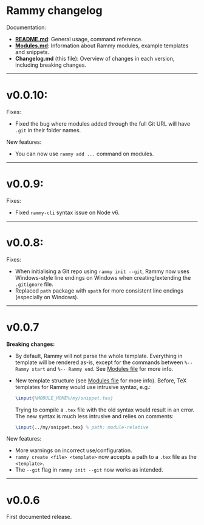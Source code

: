# Rammy changelog

Documentation:
* **[README.md](./README.md)**: General usage, command reference.
* **[Modules.md](./Modules.md)**: Information about Rammy modules, example templates and snippets.
* **Changelog.md** (this file): Overview of changes in each version, including breaking changes.

-------------------------------------------------------------------------


# v0.0.10:

Fixes:
* Fixed the bug where modules added through the full Git URL will have `.git` in their folder names.

New features:
* You can now use `rammy add ...` command on modules.


-------------------------------------------------------------------------


# v0.0.9:

Fixes:
* Fixed `rammy-cli` syntax issue on Node v6.


-------------------------------------------------------------------------


# v0.0.8:

Fixes:
* When initialising a Git repo using `rammy init --git`, Rammy now uses Windows-style line endings on Windows when
creating/extending the `.gitignore` file.
* Replaced `path` package with `upath` for more consistent line endings (especially on Windows).


-------------------------------------------------------------------------


# v0.0.7

**Breaking changes:**
* By default, Rammy will not parse the whole template. Everything in template will be rendered as-is, except for the
commands between `%-- Rammy start` and `%-- Rammy end`. See [Modules file](./Modules.md) for more info.
* New template structure (see [Modules file](./Modules.md) for more info). Before, TeX templates for Rammy would use 
intrusive syntax, e.g.:
    ```latex
    \input{%MODULE_HOME%/my/snippet.tex}
    ```
    
    Trying to compile a  `.tex` file with the old syntax would result in an error. The new syntax is much less 
    intrusive and relies on comments:
    
    ```latex
    \input{../my/snippet.tex} % path: module-relative
    ```

New features:
* More warnings on incorrect use/configuration.
* `rammy create <file> <template>` now accepts a path to a `.tex` file as the `<template>`.
* The `--git` flag in `rammy init --git` now works as intended.


-------------------------------------------------------------------------


# v0.0.6

First documented release.
